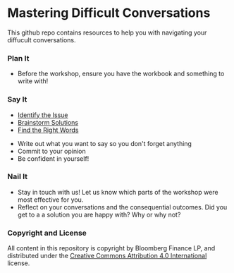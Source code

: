 # Mastering Difficult Conversations

This github repo contains resources to help you with navigating your diffucult conversations.

### Plan It
- Before the workshop, ensure you have the workbook and something to write with!

### Say It
* [Identify the Issue](identify-the-issue)
* [Brainstorm Solutions](brainstorm-solutions)
* [Find the Right Words](effective-communication)
- Write out what you want to say so you don't forget anything
- Commit to your opinion
- Be confident in yourself!

### Nail It
- Stay in touch with us! Let us know which parts of the workshop were most effective for you.
- Reflect on your conversations and the consequential outcomes.  Did you get to a a solution you are happy with? Why or why not?

### Copyright and License

All content in this repository is copyright by Bloomberg Finance LP, and distributed
under the [Creative Commons Attribution 4.0 International](https://creativecommons.org/licenses/by/4.0) license.
